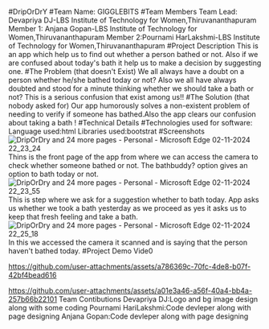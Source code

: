 #DripOrDrY
#Team Name: GIGGLEBITS
#Team Members
       Team Lead: Devapriya DJ-LBS Institute of Technology for Women,Thiruvananthapuram
       Member 1: Anjana Gopan-LBS Institute of Technology for Women,Thiruvananthapuram
       Member 2:Pournami HarLakshmi-LBS Institute of Technology for Women,Thiruvananthapuram
#Project Description
       This is an app which help us to find out whether a person bathed or not. Also if we are confused about today's bath it help us to make a decision by suggesting one. 
#The Problem (that doesn't Exist)
       We all always have a doubt on a person whether he/she bathed today or not? Also we all have always doubted and stood for a minute thinking whether  we should take a bath or not? This is a serious confusion 
       that exist among us!!
#The Solution (that nobody asked for)
       Our app humorously solves a non-existent problem of needing to verify if someone has bathed.Also the app clears our confusion about taking a bath !
#Technical Details 
#Technologies used 
  for software:
          Language used:html
          Libraries used:bootstrat
#Screenshots
![DripOrDry and 24 more pages - Personal - Microsoft​ Edge 02-11-2024 22_23_24](https://github.com/user-attachments/assets/600224ae-ac4b-4f34-acb7-81bf21094bf7)
Thins is the front page of the app from where we can access the camera to check whether someone bathed or not. The bathbuddy? option gives an option to bath today or not.
![DripOrDry and 24 more pages - Personal - Microsoft​ Edge 02-11-2024 22_23_55](https://github.com/user-attachments/assets/fad35539-86ec-492e-b58d-326664455b42)
This is step where we ask for a suggestion whether to bath today. App asks us whether we took a bath yesterday as we proceed as yes it asks us to keep that fresh feeling and take a bath.
![DripOrDry and 24 more pages - Personal - Microsoft​ Edge 02-11-2024 22_25_18](https://github.com/user-attachments/assets/16e6ef8b-08ee-4089-9bd7-e1f506515898)
In this we accessed the camera it scanned and is saying that the person haven't bathed today.
#Project Demo Vide0


https://github.com/user-attachments/assets/a786369c-70fc-4de8-b07f-42bf4bead616



https://github.com/user-attachments/assets/a01e3a46-a56f-40a4-bb4a-257b66b22101
Team Contibutions
Devapriya DJ:Logo and bg image design along with some coding
Pournami HariLakshmi:Code devleper along with page designing
Anjana Gopan:Code devleper along with page designing

